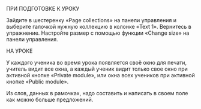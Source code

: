 ПРИ ПОДГОТОВКЕ К УРОКУ

Зайдите в шестеренку «Page collections» на панели управления и выберите галочкой нужную коллекцию в колонке «Text 1». Вернитесь в упражнение. Настройте размер с помощью функции «Change size» на панели управления.

НА УРОКЕ

У каждого ученика во время урока появляется своё окно для печати, учитель видит все окна, а каждый ученик видит только свое окно при активной кнопке «Private module», или окна всех учеников при активной кнопке «Public module». 

Из слов, данных в рамочках, надо составить и написать в своем поле как можно больше предложений.
